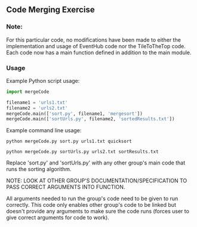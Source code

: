 ## Code Merging Exercise

### Note:

For this particular code, no modifications have been made to either the
implementation and usage of EventHub code nor the TileToTheTop code. Each 
code now has a main function defined in addition to the main module. 

### Usage

Example Python script usage:
```python
import mergeCode

filename1 = 'urls1.txt'
filename2 = 'urls2.txt'
mergeCode.main(['sort.py', filename1, 'mergesort'])
mergeCode.main(['sortUrls.py', filename2, 'sortedResults.txt'])
```

Example command line usage:
```
python mergeCode.py sort.py urls1.txt quicksort

python mergeCode.py sortUrls.py urls2.txt sortResults.txt
```

Replace 'sort.py' and 'sortUrls.py' with any other group's main
code that runs the sorting algorithm.

NOTE: LOOK AT OTHER GROUP'S DOCUMENTATION/SPECIFICATION TO PASS CORRECT
      ARGUMENTS INTO FUNCTION.

All arguments needed to run the group's code need to be given to run
correctly. This code only enables other group's code to be linked but doesn't
provide any arguments to make sure the code runs (forces user to give correct
arguments for code to work).
